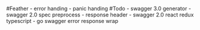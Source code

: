 #Feather
    - error handing
    - panic handing
#Todo
    - swagger 3.0 generator
    - swagger 2.0 spec preprocess
        - response header
    - swagger 2.0 react redux typescript
    - go swagger error response wrap